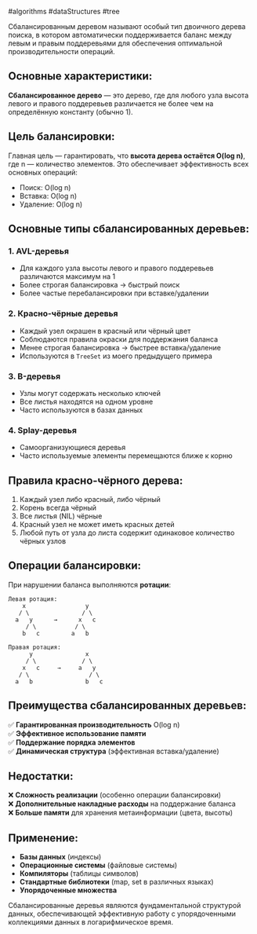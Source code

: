 #algorithms #dataStructures #tree

Сбалансированным деревом называют особый тип двоичного дерева поиска, в котором автоматически поддерживается баланс между левым и правым поддеревьями для обеспечения оптимальной производительности операций.

## Основные характеристики:

**Сбалансированное дерево** — это дерево, где для любого узла высота левого и правого поддеревьев различается не более чем на определённую константу (обычно 1).

## Цель балансировки:

Главная цель — гарантировать, что **высота дерева остаётся O(log n)**, где n — количество элементов. Это обеспечивает эффективность всех основных операций:
- Поиск: O(log n)
- Вставка: O(log n) 
- Удаление: O(log n)

## Основные типы сбалансированных деревьев:

### 1. **AVL-деревья**
- Для каждого узла высоты левого и правого поддеревьев различаются максимум на 1
- Более строгая балансировка → быстрый поиск
- Более частые перебалансировки при вставке/удалении

### 2. **Красно-чёрные деревья**
- Каждый узел окрашен в красный или чёрный цвет
- Соблюдаются правила окраски для поддержания баланса
- Менее строгая балансировка → быстрее вставка/удаление
- Используются в `TreeSet` из моего предыдущего примера

### 3. **B-деревья**
- Узлы могут содержать несколько ключей
- Все листья находятся на одном уровне
- Часто используются в базах данных

### 4. **Splay-деревья**
- Самоорганизующиеся деревья
- Часто используемые элементы перемещаются ближе к корню

## Правила красно-чёрного дерева:

1. Каждый узел либо красный, либо чёрный
2. Корень всегда чёрный
3. Все листья (NIL) чёрные
4. Красный узел не может иметь красных детей
5. Любой путь от узла до листа содержит одинаковое количество чёрных узлов

## Операции балансировки:

При нарушении баланса выполняются **ротации**:

```
Левая ротация:
    x                 y
   / \               / \
  a   y      →      x   c
     / \           / \
    b   c         a   b

Правая ротация:
      y               x
     / \             / \
    x   c     →     a   y
   / \                 / \
  a   b               b   c
```

## Преимущества сбалансированных деревьев:

✅ **Гарантированная производительность** O(log n)  
✅ **Эффективное использование памяти**  
✅ **Поддержание порядка элементов**  
✅ **Динамическая структура** (эффективная вставка/удаление)

## Недостатки:

❌ **Сложность реализации** (особенно операции балансировки)  
❌ **Дополнительные накладные расходы** на поддержание баланса  
❌ **Больше памяти** для хранения метаинформации (цвета, высоты)

## Применение:

- **Базы данных** (индексы)
- **Операционные системы** (файловые системы)
- **Компиляторы** (таблицы символов)
- **Стандартные библиотеки** (map, set в различных языках)
- **Упорядоченные множества**

Сбалансированные деревья являются фундаментальной структурой данных, обеспечивающей эффективную работу с упорядоченными коллекциями данных в логарифмическое время.



